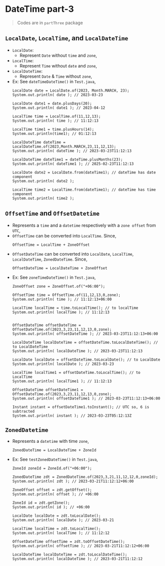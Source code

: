 
# DateTime part-3

> Codes are in `partThree` package

## `LocalDate`, `LocalTime`, and `LocalDateTime`
- `LocalDate`:
  - Represent `Date` without `time` and `zone`,
- `LocalTime`:
  - Represent `Time` without `date` and `zone`,
- `LocalDateTime`:
  - Represent `Date` & `Time` without `zone`,
- Ex: See `dateTimeDateTime()` in `Test.java`,
    ```
    LocalDate date = LocalDate.of(2023, Month.MARCH, 23);
    System.out.println( date ); // 2023-03-23
    
    LocalDate date1 = date.plusDays(20);
    System.out.println( date1 ); // 2023-04-12
    
    LocalTime time = LocalTime.of(11,12,13);
    System.out.println( time ); // 11:12:13
    
    LocalTime time1 = time.plusHours(14);
    System.out.println(time1); // 01:12:13
    
    LocalDateTime dateTime = LocalDateTime.of(2023,Month.MARCH,23,11,12,13);
    System.out.println( dateTime ); // 2023-03-23T11:12:13
    
    LocalDateTime dateTime1 = dateTime.plusMonths(23);
    System.out.println( dateTime1 ); // 2025-02-23T11:12:13
    
    LocalDate date2 = LocalDate.from(dateTime1); // dateTime has date component
    System.out.println( date2 );
    
    LocalTime time2 = LocalTime.from(dateTime1); // dateTime has time component
    System.out.println( time2 );
    ```

## `OffsetTime` and `OffsetDatetime`
- Represents a `time` and a `datetime` respectively with a `zone offset` from `UTC`,
- `OffsetTime` can be converted into `LocalTime`. Since,
  ```
  OffsetTime = LocalTime + ZoneOffset
  ```
- `OffsetDateTime` can be converted into `LocalDate`, `LocalTime`, `LocalDateTime`, `ZonedDateTime`. Since,
  ```
  OffsetDateTime = LocalDateTime + ZoneOffset
  ```
- Ex: See `zoneTimeDateTime()` in `Test.java`,
    ```
    ZoneOffset zone = ZoneOffset.of("+06:00");

    OffsetTime time = OffsetTime.of(11,12,13,0,zone);
    System.out.println( time ); // 11:12:13+06:00

    LocalTime localTime = time.toLocalTime(); // to localTime
    System.out.println( localTime ); // 11:12:13

  
    OffsetDateTime offsetDateTime = OffsetDateTime.of(2023,3,23,11,12,13,0,zone);
    System.out.println( offsetDateTime ); // 2023-03-23T11:12:13+06:00

    LocalDateTime localDateTime = offsetDateTime.toLocalDateTime(); // to LocalDateTime
    System.out.println( localDateTime ); // 2023-03-23T11:12:13

    LocalDate localDate = offsetDateTime.toLocalDate(); // to LocalDate
    System.out.println( localDate ); // 2023-03-23

    LocalTime localTime1 = offsetDateTime.toLocalTime(); // to LocalTime
    System.out.println( localTime1 ); // 11:12:13

    OffsetDateTime offsetDateTime1 = OffsetDateTime.of(2023,3,23,11,12,13,0,zone);
    System.out.println( offsetDateTime1 ); // 2023-03-23T11:12:13+06:00

    Instant instant = offsetDateTime1.toInstant(); // UTC so, 6 is subtracted
    System.out.println( instant ); // 2023-03-23T05:12:13Z
    ```

## `ZonedDatetime`
- Represents a `datetime` with time `zone`,
    ```
    ZonedDateTime = LocalDateTime + ZoneId
    ```
- Ex: See `testZonedDateTime()` in `Test.java`,
    ```
    ZoneId zoneId = ZoneId.of("+06:00");
    
    ZonedDateTime zdt = ZonedDateTime.of(2023,3,21,11,12,12,0,zoneId);
    System.out.println( zdt ); // 2023-03-21T11:12:12+06:00
    
    ZoneOffset offset = zdt.getOffset();
    System.out.println( offset ); // +06:00
    
    ZoneId id = zdt.getZone();
    System.out.println( id ); // +06:00
    
    LocalDate localDate = zdt.toLocalDate();
    System.out.println( localDate ); // 2023-03-21
    
    LocalTime localTime = zdt.toLocalTime();
    System.out.println( localTime ); // 11:12:12
    
    OffsetDateTime offsetTime = zdt.toOffsetDateTime();
    System.out.println( offsetTime ); // 2023-03-21T11:12:12+06:00
            
    LocalDateTime localDateTime = zdt.toLocalDateTime();
    System.out.println( localDateTime ); // 2023-03-21T11:12:12
    ```

